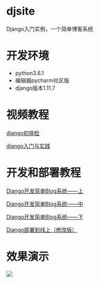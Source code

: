 # djsite
Django入门实例，一个简单博客系统

# 开发环境

- python3.6.1
- 编辑器pycharm社区版
- django版本1.11.7

# 视频教程
[django初体检](https://www.imooc.com/learn/458)

[django入门与实践](https://www.imooc.com/learn/790)

# 开发和部署教程
[Django开发简单Blog系统——上](http://www.voidking.com/2017/11/27/deve-django-blog-0/)  

[Django开发简单Blog系统——中](http://www.voidking.com/2017/11/30/deve-django-blog-1/)   

[Django开发简单Blog系统——下](http://www.voidking.com/2017/12/03/deve-django-blog-2/)   

[Django部署到线上（修改版）](http://www.voidking.com/2018/01/22/deve-django-deploy-advance/)

# 效果演示
![](http://cdn.voidking.com//imgs/django-blog-1/result.gif?imageView2/0/w/700)
